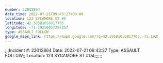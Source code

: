 ```yaml
---
number: 22012864
date_time: 2022-07-21T09:43:27+00:00
location: 123 SYCAMORE ST #D
latitude: 42.38581056817705
longitude: -71.19250037297257
type: ASSAULT FOLLOW
google_maps_link: https://maps.google.com/?q=42.38581056817705,-71.19250037297257
---
```


;;;Incident #: 22012864  Date: 2022-07-21 09:43:27  Type: ASSAULT FOLLOW;;;Location: 123 SYCAMORE ST #D4;;;;;;
